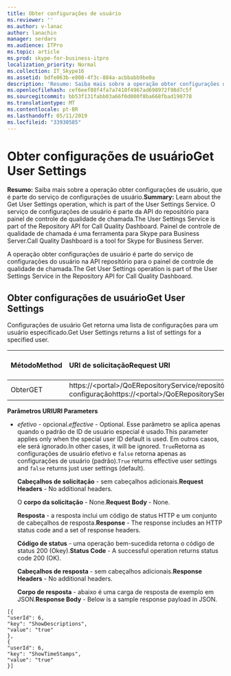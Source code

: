 ```yaml
---
title: Obter configurações de usuário
ms.reviewer: ''
ms.author: v-lanac
author: lanachin
manager: serdars
ms.audience: ITPro
ms.topic: article
ms.prod: skype-for-business-itpro
localization_priority: Normal
ms.collection: IT_Skype16
ms.assetid: bdfe063b-e808-4f3c-884a-acbbabb9be0a
description: 'Resumo: Saiba mais sobre a operação obter configurações de usuário, que é parte do serviço de configurações de usuário. O serviço de configurações de usuário é parte da API do repositório para painel de controle de qualidade de chamada. Painel de controle de qualidade de chamada é uma ferramenta para Skype para Business Server.'
ms.openlocfilehash: cef6eef88f4fa7a7410f4967ad698972f98d7c5f
ms.sourcegitcommit: bb53f131fabb03a66f0d000f8ba668fbad190778
ms.translationtype: MT
ms.contentlocale: pt-BR
ms.lasthandoff: 05/11/2019
ms.locfileid: "33930585"
---
```

# <a name="get-user-settings"></a><span data-ttu-id="a11cf-105">Obter configurações de usuário</span><span class="sxs-lookup"><span data-stu-id="a11cf-105">Get User Settings</span></span>
 
<span data-ttu-id="a11cf-106">**Resumo:** Saiba mais sobre a operação obter configurações de usuário, que é parte do serviço de configurações de usuário.</span><span class="sxs-lookup"><span data-stu-id="a11cf-106">**Summary:** Learn about the Get User Settings operation, which is part of the User Settings Service.</span></span> <span data-ttu-id="a11cf-107">O serviço de configurações de usuário é parte da API do repositório para painel de controle de qualidade de chamada.</span><span class="sxs-lookup"><span data-stu-id="a11cf-107">The User Settings Service is part of the Repository API for Call Quality Dashboard.</span></span> <span data-ttu-id="a11cf-108">Painel de controle de qualidade de chamada é uma ferramenta para Skype para Business Server.</span><span class="sxs-lookup"><span data-stu-id="a11cf-108">Call Quality Dashboard is a tool for Skype for Business Server.</span></span>
  
<span data-ttu-id="a11cf-109">A operação obter configurações de usuário é parte do serviço de configurações do usuário na API repositório para o painel de controle de qualidade de chamada.</span><span class="sxs-lookup"><span data-stu-id="a11cf-109">The Get User Settings operation is part of the User Settings Service in the Repository API for Call Quality Dashboard.</span></span>
  
## <a name="get-user-settings"></a><span data-ttu-id="a11cf-110">Obter configurações de usuário</span><span class="sxs-lookup"><span data-stu-id="a11cf-110">Get User Settings</span></span>

<span data-ttu-id="a11cf-111">Configurações de usuário Get retorna uma lista de configurações para um usuário especificado.</span><span class="sxs-lookup"><span data-stu-id="a11cf-111">Get User Settings returns a list of settings for a specified user.</span></span>
  

|<span data-ttu-id="a11cf-112">**Método**</span><span class="sxs-lookup"><span data-stu-id="a11cf-112">**Method**</span></span>|<span data-ttu-id="a11cf-113">**URI de solicitação**</span><span class="sxs-lookup"><span data-stu-id="a11cf-113">**Request URI**</span></span>|<span data-ttu-id="a11cf-114">**Versão de HTTP**</span><span class="sxs-lookup"><span data-stu-id="a11cf-114">**HTTP Version**</span></span>|
|:-----|:-----|:-----|
|<span data-ttu-id="a11cf-115">Obter</span><span class="sxs-lookup"><span data-stu-id="a11cf-115">GET</span></span>  <br/> |<span data-ttu-id="a11cf-116">https://\<portal\>/QoERepositoryService/repositório/usuário / {userId} / configuração</span><span class="sxs-lookup"><span data-stu-id="a11cf-116">https://\<portal\>/QoERepositoryService/repository/user/{userId}/setting</span></span>  <br/> |<span data-ttu-id="a11cf-117">HTTP/1.1</span><span class="sxs-lookup"><span data-stu-id="a11cf-117">HTTP/1.1</span></span>  <br/> |
   
 <span data-ttu-id="a11cf-118">**Parâmetros URI**</span><span class="sxs-lookup"><span data-stu-id="a11cf-118">**URI Parameters**</span></span>
  
- <span data-ttu-id="a11cf-119">*efetivo* - opcional.</span><span class="sxs-lookup"><span data-stu-id="a11cf-119">*effective*  - Optional.</span></span> <span data-ttu-id="a11cf-120">Esse parâmetro se aplica apenas quando o padrão de ID de usuário especial é usado.</span><span class="sxs-lookup"><span data-stu-id="a11cf-120">This parameter applies only when the special user ID default is used.</span></span> <span data-ttu-id="a11cf-121">Em outros casos, ele será ignorado.</span><span class="sxs-lookup"><span data-stu-id="a11cf-121">In other cases, it will be ignored.</span></span> <span data-ttu-id="a11cf-122">`True`Retorna as configurações de usuário efetivo e `false` retorna apenas as configurações de usuário (padrão).</span><span class="sxs-lookup"><span data-stu-id="a11cf-122">`True` returns effective user settings and `false` returns just user settings (default).</span></span>
    
  <span data-ttu-id="a11cf-123">**Cabeçalhos de solicitação** - sem cabeçalhos adicionais.</span><span class="sxs-lookup"><span data-stu-id="a11cf-123">**Request Headers** - No additional headers.</span></span>
  
  <span data-ttu-id="a11cf-124">O **corpo da solicitação** - None.</span><span class="sxs-lookup"><span data-stu-id="a11cf-124">**Request Body** - None.</span></span>
  
  <span data-ttu-id="a11cf-125">**Resposta** - a resposta inclui um código de status HTTP e um conjunto de cabeçalhos de resposta.</span><span class="sxs-lookup"><span data-stu-id="a11cf-125">**Response** - The response includes an HTTP status code and a set of response headers.</span></span>
  
  <span data-ttu-id="a11cf-126">**Código de status** - uma operação bem-sucedida retorna o código de status 200 (Okey).</span><span class="sxs-lookup"><span data-stu-id="a11cf-126">**Status Code** - A successful operation returns status code 200 (OK).</span></span>
  
  <span data-ttu-id="a11cf-127">**Cabeçalhos de resposta** - sem cabeçalhos adicionais.</span><span class="sxs-lookup"><span data-stu-id="a11cf-127">**Response Headers** - No additional headers.</span></span>
  
  <span data-ttu-id="a11cf-128">**Corpo de resposta** - abaixo é uma carga de resposta de exemplo em JSON.</span><span class="sxs-lookup"><span data-stu-id="a11cf-128">**Response Body** - Below is a sample response payload in JSON.</span></span>
  
```
[{
"userId": 6,
"key": "ShowDescriptions",
"value": "true"
},
{
"userId": 6,
"key": "ShowTimeStamps",
"value": "true"
}]
```
